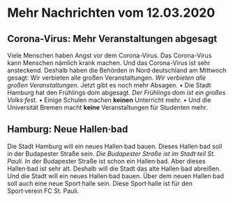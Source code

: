 # Mehr Nachrichten vom 12.03.2020


## Corona-Virus: Mehr Veranstaltungen abgesagt
Viele Menschen haben Angst vor dem Corona-Virus. Das Corona-Virus kann Menschen nämlich krank machen. Und das Corona-Virus ist sehr ansteckend. Deshalb haben die Behörden in Nord·deutschland am Mittwoch gesagt: Wir verbieten alle großen Veranstaltungen.  *Wir verbieten alle großen Veranstaltungen.* Jetzt gibt es noch mehr Absagen. • Die Stadt Hamburg hat den Frühlings·dom abgesagt. 
*Der Frühlings·dom ist ein großes Volks·fest.* • Einige Schulen machen **keinen** Unterricht mehr. • Und die Universität Bremen macht **keine** Veranstaltungen für Studenten mehr. 

## Hamburg: Neue Hallen·bad
Die Stadt Hamburg will ein neues Hallen·bad bauen. Dieses Hallen·bad soll in der Budapester Straße sein. 
*Die Budapester Straße ist im Stadt·teil St. Pauli.* In der Budapester Straße ist schon ein Hallen·bad. Aber dieses Hallen·bad ist sehr alt. Deshalb will die Stadt das alte Hallen·bad abreißen. Und die Stadt will ein neues Hallen·bad bauen. Über dem neuen Hallen·bad soll auch eine neue Sport·halle sein. Diese Sport·halle ist für den Sport·verein FC St. Pauli. 
